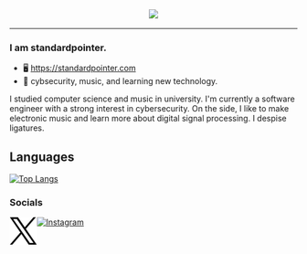 <div id="header" align="center">
  <img src="https://avatars.githubusercontent.com/u/76852249?v=4" width="100"/>
</div>

---

### I am standardpointer.

- 🖥️ https://standardpointer.com
- 🔭 cybsecurity, music, and learning new technology. 

I studied computer science and music in university. I'm currently a software engineer with a strong interest in cybersecurity. On the side, I like to make electronic music and learn more about digital signal processing. I despise ligatures.

## Languages
[![Top Langs](https://github-readme-stats.vercel.app/api/top-langs/?username=standardpointer&show_icons=true&theme=react&card_width=475)](https://github.com/stdrobot/github-readme-stats)

### Socials
<div style="display: flex">
<a href="https://twitter.com/standardpointer"><img src="https://github.com/devicons/devicon/blob/master/icons/twitter/twitter-original.svg" width="48" height="48" alt="Twitter" /></a>
<a href="https://instagram.com/standardpointer"><img src="https://upload.wikimedia.org/wikipedia/commons/9/95/Instagram_logo_2022.svg" width="48" height="48" alt="Instagram" /></a>
</div>
